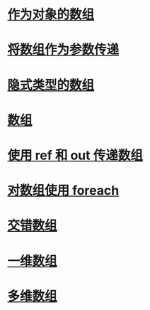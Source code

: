 # [作为对象的数组](arrays-as-objects.md)
# [将数组作为参数传递](passing-arrays-as-arguments.md)
# [隐式类型的数组](implicitly-typed-arrays.md)
# [数组](index.md)
# [使用 ref 和 out 传递数组](passing-arrays-using-ref-and-out.md)
# [对数组使用 foreach](using-foreach-with-arrays.md)
# [交错数组](jagged-arrays.md)
# [一维数组](single-dimensional-arrays.md)
# [多维数组](multidimensional-arrays.md)
